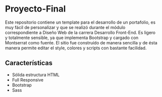# Proyecto-Final

Este repositorio contiene un template para el desarrollo de un portafolio, es muy fácil de personalizar y que se realizó durante el módulo correspondiente a Diseño Web de la carrera Desarrollo Front-End. Es ligero y totalmente sensible, ya que implementa Bootstrap y cargado con Montserrat como fuente. El sitio fue construído de manera sencilla y de ésta manera permite editar el style, colores y scripts con bastante facilidad.

## Características

* Sólida estructura HTML
* Full Responsive
* Bootstrap
* Sass 

